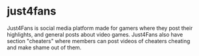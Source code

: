 # just4fans
Just4Fans is social media platform made for gamers where they post their highlights, and general posts about video games. Just4Fans also have section "cheaters" where members can post videos of cheaters cheating and make shame out of them.
